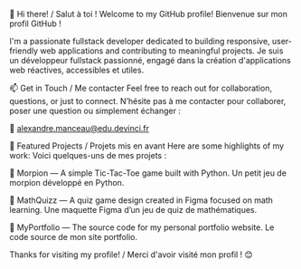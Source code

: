 👋 Hi there! / Salut à toi !
Welcome to my GitHub profile!
Bienvenue sur mon profil GitHub !

I'm a passionate fullstack developer dedicated to building responsive, user-friendly web applications and contributing to meaningful projects.
Je suis un développeur fullstack passionné, engagé dans la création d'applications web réactives, accessibles et utiles.

📫 Get in Touch / Me contacter
Feel free to reach out for collaboration, questions, or just to connect.
N’hésite pas à me contacter pour collaborer, poser une question ou simplement échanger :

📧 alexandre.manceau@edu.devinci.fr

🌟 Featured Projects / Projets mis en avant
Here are some highlights of my work:
Voici quelques-uns de mes projets :

🔹 Morpion — A simple Tic-Tac-Toe game built with Python.
Un petit jeu de morpion développé en Python.

🔹 MathQuizz — A quiz game design created in Figma focused on math learning.
Une maquette Figma d’un jeu de quiz de mathématiques.

🔹 MyPortfolio — The source code for my personal portfolio website.
Le code source de mon site portfolio.

Thanks for visiting my profile! / Merci d'avoir visité mon profil ! 😊


